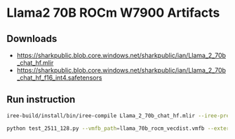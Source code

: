 # Llama2 70B ROCm W7900 Artifacts

## Downloads

* https://sharkpublic.blob.core.windows.net/sharkpublic/ian/Llama_2_70b_chat_hf.mlir
* https://sharkpublic.blob.core.windows.net/sharkpublic/ian/Llama_2_70b_chat_hf_f16_int4.safetensors

## Run instruction

```sh
iree-build/install/bin/iree-compile Llama_2_70b_chat_hf.mlir --iree-preprocessing-pass-pipeline="builtin.module(util.func(iree-preprocessing-pad-to-intrinsics))"  --iree-codegen-llvmgpu-use-vector-distribution --iree-input-type=auto --iree-vm-bytecode-module-output-format=flatbuffer-binary --iree-hal-target-backends=rocm --iree-vulkan-target-triple=rdna3-unknown-linux --iree-stream-resource-max-allocation-size=4294967296 --mlir-print-op-on-diagnostic=false --iree-input-type=torch --mlir-print-op-on-diagnostic=false --iree-llvmcpu-target-cpu-features=host --iree-llvmcpu-target-triple=x86_64-linux-gnu --iree-stream-resource-index-bits=64 --iree-vm-target-index-bits=64 --iree-rocm-target-chip=gfx1100 --iree-vm-bytecode-module-strip-source-map=true --iree-opt-strip-assertions=true --iree-vm-target-truncate-unsupported-floats --iree-codegen-llvmgpu-enable-transform-dialect-jit=false --iree-preprocessing-transform-spec-filename=/home/stanley/nod/macroHipKernel/embedded_example_transform_spec.mlir -o llama_70b_rocm_vecdist.vmfb

python test_2511_128.py --vmfb_path=llama_70b_rocm_vecdist.vmfb --external_weight_path=Llama_2_70b_chat_hf_f16_int4.safetensors --device=rocm
```
